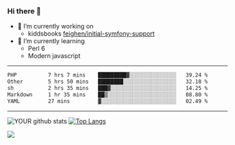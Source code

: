 ### Hi there 👋

- 🔭 I’m currently working on
  - kiddsbooks [feighen/initial-symfony-support](https://github.com/noondaysun/kiddsbooks.com/tree/feighen/initial-symfony-support)
- 🌱 I’m currently learning
  - Perl 6
  - Modern javascript

---
<!--START_SECTION:waka-->

```txt
PHP          7 hrs 7 mins    █████████▓░░░░░░░░░░░░░░░   39.24 %
Other        5 hrs 50 mins   ████████░░░░░░░░░░░░░░░░░   32.18 %
sh           2 hrs 35 mins   ███▓░░░░░░░░░░░░░░░░░░░░░   14.25 %
Markdown     1 hr 35 mins    ██▒░░░░░░░░░░░░░░░░░░░░░░   08.80 %
YAML         27 mins         ▓░░░░░░░░░░░░░░░░░░░░░░░░   02.49 %
```

<!--END_SECTION:waka-->
---
![YOUR github stats](https://github-readme-stats.vercel.app/api?username=noondaysun&show_icons=true&theme=onedark) [![Top Langs](https://github-readme-stats.vercel.app/api/top-langs/?username=noondaysun&layout=compact&theme=onedark)](https://github.com/anuraghazra/github-readme-stats)

[<img src="https://img.shields.io/badge/linkedin-%230077B5.svg?&style=for-the-badge&logo=linkedin&logoColor=white" />](https://www.linkedin.com/in/feighen-oosterbroek-9630a514a/)

<!--
**noondaysun/noondaysun** is a ✨ _special_ ✨ repository because its `README.md` (this file) appears on your GitHub profile.

Here are some ideas to get you started:

- 🔭 I’m currently working on ...
- 🌱 I’m currently learning ...
- 👯 I’m looking to collaborate on ...
- 🤔 I’m looking for help with ...
- 💬 Ask me about ...
- 📫 How to reach me: ...
- 😄 Pronouns: ...
- ⚡ Fun fact: ...
-->
